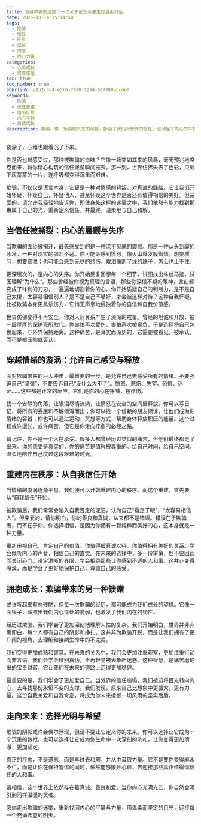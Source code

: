 ```yaml
---
title: 穿越欺骗的迷雾：一次关于信任与重生的温柔对话
date: 2025-10-14 15:14:58
tags:
  - 欺骗
  - 信任
  - 疗愈
  - 成长
  - 情感
  - 内心力量
categories:
  - 心灵成长
  - 情感感悟
toc: true
toc_number: true
abbrlink: a1b2c3d4-e5f6-7890-1234-567890abcdef
keywords:
  - 欺骗
  - 信任重建
  - 情感疗愈
  - 内心平静
  - 自我成长
description: 欺骗，像一场突如其来的风暴，撕裂了我们对世界的信任，也动摇了内心的平静。但在这片废墟之上，我们并非无能为力。这篇文章，是一次关于如何面对欺骗、疗愈伤口、并最终找回内心力量的温柔对话。它将带你穿越痛苦，看见成长，并相信，即使经历过最深的背叛，我们依然能选择拥抱光明，重建属于自己的信任王国。
---
```


夜深了，心绪也跟着沉了下来。

你是否也曾感受过，那种被欺骗的滋味？它像一场突如其来的风暴，毫无预兆地席卷而来，将你精心构筑的信任堡垒瞬间摧毁。那一刻，世界仿佛失去了色彩，只剩下灰蒙蒙的一片，连呼吸都变得沉重而艰难。

欺骗，不仅仅是谎言本身，它更是一种对情感的背叛，对真诚的践踏。它让我们开始怀疑，怀疑自己，怀疑他人，甚至怀疑这个世界是否还有值得相信的美好。但亲爱的，请允许我轻轻地告诉你，即使身处这样的迷雾之中，我们依然有能力找到那束属于自己的光，重新定义信任，并最终，温柔地与自己和解。

## 当信任被撕裂：内心的震颤与失序

当欺骗的面纱被揭开，最先感受到的是一种深不见底的震颤。那是一种从头到脚的冰冷，一种对现实的强烈不适。你可能会感到愤怒，像火山爆发般炽热，想要质问，想要宣泄；也可能会感到无尽的悲伤，眼泪像断了线的珠子，怎么也止不住。

更深层次的，是内心的失序。你开始反复回想每一个细节，试图找出蛛丝马迹，试图理解“为什么”。那些曾经被你视为真理的言语，那些你深信不疑的眼神，此刻都变成了锋利的刀刃，一遍遍地切割着你的心。你开始质疑自己的判断力，是不是自己太傻，太容易相信别人？是不是自己不够好，才会被这样对待？这种自我怀疑，比被欺骗本身更具杀伤力，它悄无声息地侵蚀着你的自信和自我价值感。

世界仿佛变得不再安全，你对人际关系产生了深深的戒备。曾经的坦诚和开放，被一层厚厚的保护壳所取代。你害怕再次受伤，害怕再次被辜负，于是选择将自己包裹起来，与外界保持距离。这种痛苦，是真实而深刻的，它需要被看见，被承认，而不是被压抑或否认。

## 穿越情绪的漩涡：允许自己感受与释放

面对欺骗带来的巨大冲击，最重要的一步，是允许自己去感受所有的情绪。不要强迫自己“坚强”，不要告诉自己“没什么大不了”。愤怒、悲伤、失望、恐惧、迷茫……这些都是正常的反应，它们是你的心在呼喊，在疗伤。

找一个安静的角落，让眼泪尽情流淌，让愤怒在安全的空间里释放。你可以写日记，将所有的委屈和不解倾泻而出；你可以找一个信赖的朋友倾诉，让他们成为你情绪的容器；你也可以通过运动、冥想等方式，帮助身体释放积压的能量。这个过程或许漫长，或许痛苦，但它是你走向疗愈的必经之路。

请记住，你不是一个人在承受。很多人都曾经历过类似的痛苦，但他们最终都走了出来。你的感受是真实的，你的痛苦是值得被尊重的。给自己时间，给自己空间，温柔地陪伴自己度过这段艰难的时光。

## 重建内在秩序：从自我信任开始

当情绪的漩涡逐渐平息，我们便可以开始重建内心的秩序。而这个重建，首先要从“自我信任”开始。

被欺骗后，我们常常会陷入自我否定的泥沼，认为自己“看走了眼”，“太容易相信人”。但亲爱的，请你明白，你的善良和真诚，从来都不是错误。错误在于欺骗者，而不在于你。你选择相信，是因为你拥有一颗纯粹而美好的心，这本身就是一种力量。

重新审视自己，肯定自己的价值。你值得被真诚以待，你值得拥有美好的关系。学会倾听内心的声音，相信自己的直觉。在未来的选择中，多一份审慎，但不要因此而关闭心门。设定清晰的界限，学会拒绝那些让你感到不适的人和事。这并非变得冷漠，而是学会了更好地保护自己，尊重自己的感受。

## 拥抱成长：欺骗带来的另一种馈赠

或许听起来有些残酷，但每一次欺骗的经历，都可能成为我们成长的契机。它像一面镜子，映照出我们内心深处的脆弱，也激发了我们内在的韧性。

经历过欺骗，我们学会了更加深刻地理解人性的复杂。我们开始明白，世界并非非黑即白，每个人都有自己的阴影和挣扎。这并非为欺骗开脱，而是让我们拥有了更广阔的视角，去理解和接纳生命中的不完美。

我们变得更加成熟和智慧。在未来的关系中，我们会更加注重观察，更加注重行动而非言语。我们会学会辨别真伪，不再轻易被表象所迷惑。这种智慧，是痛苦磨砺出的宝贵财富，它让我们在未来的道路上走得更加稳健。

最重要的是，我们学会了更加爱自己。当外界的信任崩塌，我们被迫将目光转向内心，去寻找那份永恒不变的支撑。我们发现，原来自己比想象中更强大，更有力量。这份自我关爱和自我肯定，将成为你未来抵御一切风雨的坚实后盾。

## 走向未来：选择光明与希望

欺骗的阴影或许会偶尔浮现，但请不要让它定义你的未来。你可以选择让它成为一个沉重的包袱，也可以选择让它成为你生命中一次深刻的洗礼，让你变得更加清澈、更加坚定。

真正的疗愈，不是遗忘，而是与过去和解，并从中汲取力量。它不是要你变得麻木不仁，而是让你在保持警惕的同时，依然能够敞开心扉，去迎接那些真正值得你信任的人和事。

请相信，这个世界上依然存在着真诚、善良和爱。当你内心充满光芒，你自然会吸引到同样温暖的灵魂。

愿你走出欺骗的迷雾，重新找回内心的平静与力量，用温柔而坚定的目光，迎接每一个充满希望的明天。